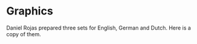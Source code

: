 # Graphics

Daniel Rojas prepared three sets for English, German and Dutch.
Here is a copy of them. 
